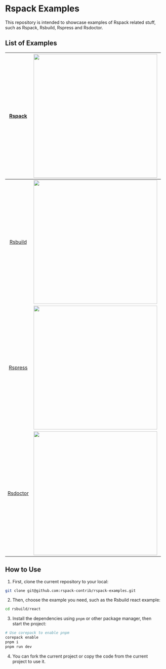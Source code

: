 # Rspack Examples

This repository is intended to showcase examples of Rspack related stuff, such as Rspack, Rsbuild, Rspress and Rsdoctor.

## List of Examples

|   [Rspack](https://github.com/web-infra-dev/rspack)   |  <a href="https://github.com/web-infra-dev/rspack" target="blank"><img src="https://github.com/web-infra-dev/.github/assets/7237365/02ac97ba-b722-4047-aa74-85c2509bf6e9" width="400" /></a>  |  [Examples](./rspack)   |
| :---------------------------------------------------: | :-------------------------------------------------------------------------------------------------------------------------------------------------------------------------------------------: | :---------------------: |
|  [Rsbuild](https://github.com/web-infra-dev/rsbuild)  | <a href="https://github.com/web-infra-dev/rsbuild" target="blank"><img src="https://github.com/web-infra-dev/.github/assets/7237365/a74669c9-3e73-4bad-9ea4-dbe89284849a" width="400" /></a>  |  [Examples](./rsbuild)  |
|  [Rspress](https://github.com/web-infra-dev/rspress)  | <a href="https://github.com/web-infra-dev/rspress" target="blank"><img src="https://github.com/web-infra-dev/.github/assets/7237365/aa0c19ba-b2c7-4b44-85ab-54c7ef35f914" width="400" /></a>  | [Examples](./rspress/)  |
| [Rsdoctor](https://github.com/web-infra-dev/rsdoctor) | <a href="https://github.com/web-infra-dev/rsdoctor" target="blank"><img src="https://github.com/web-infra-dev/.github/assets/7237365/8131f196-f034-43a1-be8d-38ee7994792e" width="400" /></a> | [Examples](./rsdoctor/) |

## How to Use

1. First, clone the current repository to your local:

```bash
git clone git@github.com:rspack-contrib/rspack-examples.git
```

2. Then, choose the example you need, such as the Rsbuild react example:

```bash
cd rsbuild/react
```

3. Install the dependencies using `pnpm` or other package manager, then start the project:

```bash
# Use corepack to enable pnpm
corepack enable
pnpm i
pnpm run dev
```

4. You can fork the current project or copy the code from the current project to use it.
